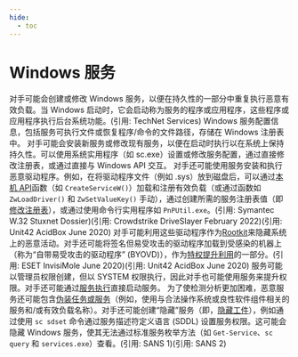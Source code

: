 ```yaml
---
hide:
  - toc
---
```


# Windows 服务

对手可能会创建或修改 Windows 服务，以便在持久性的一部分中重复执行恶意有效负载。当 Windows 启动时，它会启动称为服务的程序或应用程序，这些程序或应用程序执行后台系统功能。(引用: TechNet Services) Windows 服务配置信息，包括服务可执行文件或恢复程序/命令的文件路径，存储在 Windows 注册表中。  对手可能会安装新服务或修改现有服务，以便在启动时执行以在系统上保持持久性。可以使用系统实用程序（如 sc.exe）设置或修改服务配置，通过直接修改注册表，或通过直接与 Windows API 交互。  对手还可能使用服务安装和执行恶意驱动程序。例如，在将驱动程序文件（例如 .sys）放到磁盘后，可以通过[本机 API](https://attack.mitre.org/techniques/T1106)函数（如 `CreateServiceW()`）加载和注册有效负载（或通过函数如 `ZwLoadDriver()` 和 `ZwSetValueKey()` 手动），通过创建所需的服务注册表值（即[修改注册表](https://attack.mitre.org/techniques/T1112)），或通过使用命令行实用程序如 `PnPUtil.exe`。(引用: Symantec W.32 Stuxnet Dossier)(引用: Crowdstrike DriveSlayer February 2022)(引用: Unit42 AcidBox June 2020) 对手可能利用这些驱动程序作为[Rootkit](https://attack.mitre.org/techniques/T1014)来隐藏系统上的恶意活动。对手还可能将签名但易受攻击的驱动程序加载到受感染的机器上（称为“自带易受攻击的驱动程序” (BYOVD)），作为[特权提升利用](https://attack.mitre.org/techniques/T1068)的一部分。(引用: ESET InvisiMole June 2020)(引用: Unit42 AcidBox June 2020)  服务可能以管理员权限创建，但以 SYSTEM 权限执行，因此对手也可能使用服务来提升权限。对手还可能通过[服务执行](https://attack.mitre.org/techniques/T1569/002)直接启动服务。  为了使检测分析更加困难，恶意服务还可能包含[伪装任务或服务](https://attack.mitre.org/techniques/T1036/004)（例如，使用与合法操作系统或良性软件组件相关的服务和/或有效负载名称）。对手还可能创建“隐藏”服务（即，[隐藏工件](https://attack.mitre.org/techniques/T1564)），例如通过使用 `sc sdset` 命令通过服务描述符定义语言 (SDDL) 设置服务权限。这可能会隐藏 Windows 服务，使其无法通过标准服务枚举方法（如 `Get-Service`、`sc query` 和 `services.exe`）查看。(引用: SANS 1)(引用: SANS 2)
